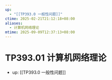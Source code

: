 ```yaml
---
up:
  - "[[TP393.0 一般性问题]]"
ctime: 2025-02-21T21:12:18+08:00
aliases:
  - 计算机网络理论
mtime: 2025-09-09T12:37:13+08:00
---
```


# TP393.01 计算机网络理论

- up: [[TP393.0 一般性问题]]

